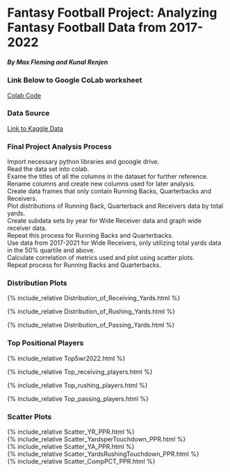 # Fantasy Football Project: Analyzing Fantasy Football Data from 2017-2022
##### By Max Fleming and Kunal Renjen
### Link Below to Google CoLab worksheet  
[Colab Code](final_project.py)
### Data Source
[Link to Kaggle Data](https://www.kaggle.com/datasets/gbolduc/fantasy-football-data-2017-2023) 
### Final Project Analysis Process 
Import necessary python libraries and gooogle drive. <br>
Read the data set into colab. <br>
Exame the titles of all the columns in the dataset for further reference. <br>
Rename columns and create new columns used for later analysis. <br>
Create data frames that only contain Running Backs, Quarterbacks and Receivers. <br>
Plot distributions of Running Back, Quarterback and Receivers data by total yards. <br>
Create subdata sets by year for Wide Receiver data and graph wide receiver data. <br>
Repeat this process for Running Backs and Quarterbacks. <br>
Use data from 2017-2021 for Wide Receivers, only utilizing total yards data in the 50% quartile and above. <br>
Calculate correlation of metrics used and plot using scatter plots. <br>
Repeat process for Running Backs and Quarterbacks.

### Distribution Plots
{% include_relative  Distribution_of_Receiving_Yards.html %}

{% include_relative  Distribution_of_Rushing_Yards.html %}

{% include_relative  Distribution_of_Passing_Yards.html %}

### Top Positional Players
{% include_relative  Top5wr2022.html %}

{% include_relative  Top_receiving_players.html %}

{% include_relative  Top_rushing_players.html %}

{% include_relative  Top_passing_players.html %}
### Scatter Plots
{% include_relative  Scatter_YR_PPR.html %} <br>
{% include_relative  Scatter_YardsperTouchdown_PPR.html %} <br>
{% include_relative  Scatter_YA_PPR.html %} <br>
{% include_relative  Scatter_YardsRushingTouchdown_PPR.html %} <br>
{% include_relative  Scatter_CompPCT_PPR.html %} 


